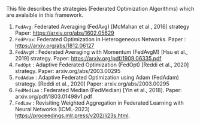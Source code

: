 This file describes the strategies (Federated Optimization Algorithms) which are avalaible in this framework.
1. `FedAvg`: Federated Averaging (FedAvg) [McMahan et al., 2016] strategy Paper: https://arxiv.org/abs/1602.05629
2. `FedProx`: Federated Optimization in Heterogeneous Networks. Paper : https://arxiv.org/abs/1812.06127
3. `FedAvgM` : Federated Averaging with Momentum (FedAvgM) [Hsu et al., 2019] strategy. Paper: https://arxiv.org/pdf/1909.06335.pdf
4. `FedOpt` : Adaptive Federated Optimization (FedOpt) [Reddi et al., 2020] strategy. Paper: arxiv.org/abs/2003.00295
5. `FedAdam` : Adaptive Federated Optimization using Adam (FedAdam) strategy. [Reddi et al., 2020] Paper: arxiv.org/abs/2003.00295
6. `FedMedian` : Federated Median (FedMedian) [Yin et al., 2018]. Paper: arxiv.org/pdf/1803.01498v1.pdf
7. `FedLaw` : Revisiting Weighted Aggregation in Federated Learning with Neural Networks (ICML-2023) https://proceedings.mlr.press/v202/li23s.html.